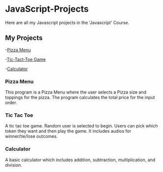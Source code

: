 # JavaScript-Projects
Here are all my Javascript projects in the 'Javascript' Course.

## My Projects
-[Pizza Menu](https://github.com/MuhammadChoudhry21/JavaScript-Projects/tree/main/Pizza_Project)

-[Tic-Tact-Toe Game](https://github.com/MuhammadChoudhry21/JavaScript-Projects/tree/main/TicTacToe)

-[Calculator](https://github.com/MuhammadChoudhry21/JavaScript-Projects/tree/main/JavaScript%20Projects)

### Pizza Menu

This program is a Pizza Menu where the user selects a Pizza size and toppings for the pizza. The program calculates the total price for the input order.

### Tic Tac Toe

A tic tac toe game. Random user is selected to begin. Users can pick which token they want and then play the game. It includes audios for winner/tie/lose outcomes.

### Calculator

A basic calculator which includes addition, subtraction, multiplication, and division.

